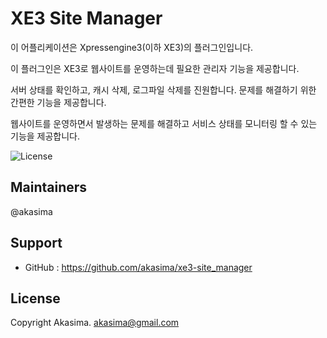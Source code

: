 # XE3 Site Manager
이 어플리케이션은 Xpressengine3(이하 XE3)의 플러그인입니다.

이 플러그인은 XE3로 웹사이트를 운영하는데 필요한 관리자 기능을 제공합니다.

서버 상태를 확인하고, 캐시 삭제, 로그파일 삭제를 진원합니다.
문제를 해결하기 위한 간편한 기능을 제공합니다.

웹사이트를 운영하면서 발생하는 문제를 해결하고 서비스 상태를 모니터링 할 수 있는 기능을 제공합니다.

![License](http://img.shields.io/badge/license-GNU%20LGPL-brightgreen.svg)

## Maintainers
@akasima

## Support
* GitHub : https://github.com/akasima/xe3-site_manager

## License
Copyright Akasima. <akasima@gmail.com>

